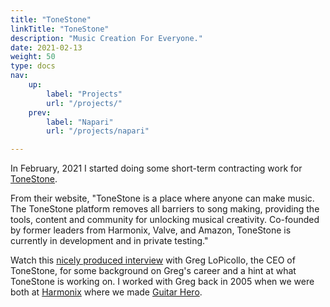 ```yaml
---
title: "ToneStone"
linkTitle: "ToneStone"
description: "Music Creation For Everyone."
date: 2021-02-13
weight: 50
type: docs
nav:
    up:
        label: "Projects"
        url: "/projects/"
    prev:
        label: "Napari"
        url: "/projects/napari"

---
```

In February, 2021 I started doing some short-term contracting work for
[ToneStone](https://tonestone.com).

From their website, "ToneStone is a place where anyone can make music. The
ToneStone platform removes all barriers to song making, providing the
tools, content and community for unlocking musical creativity. Co-founded
by former leaders from Harmonix, Valve, and Amazon, ToneStone is currently
in development and in private testing."

Watch this [nicely produced interview](https://youtu.be/iP7dIvxr0ls) with
Greg LoPicollo, the CEO of ToneStone, for some background on Greg's career
and a hint at what ToneStone is working on. I worked with Greg back in 2005
when we were both at [Harmonix](https://www.harmonixmusic.com/) where we
made [Guitar Hero](/about/experience/videogames/).
